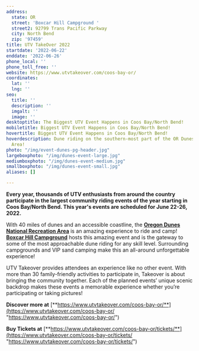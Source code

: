 ```yaml
---
address:
  state: OR
  street: 'Boxcar Hill Campground '
  street2: 92799 Trans Pacific Parkway
  city: North Bend
  zip: '97459'
title: UTV TakeOver 2022
startdate: '2022-06-22'
enddate: '2022-06-26'
phone_local: ''
phone_toll_free: ''
website: https://www.utvtakeover.com/coos-bay-or/
coordinates:
  lat: ''
  lng: ''
seo:
  title: ''
  description: ''
  imgalt: ''
  image: ''
desktoptitle: The Biggest UTV Event Happens in Coos Bay/North Bend!
mobiletitle: Biggest UTV Event Happens in Coos Bay/North Bend!
hovertitle: Biggest UTV Event Happens in Coos Bay/North Bend!
hoverdescription: Dune riding on the southern-most part of the OR Dunes Recreation
  Area!
photo: "/img/event-dunes-pg-header.jpg"
largeboxphoto: "/img/dunes-event-large.jpg"
mediumboxphoto: "/img/dunes-event-medium.jpg"
smallboxphoto: "/img/dunes-event-small.jpg"
aliases: []

---
```

**Every year, thousands of UTV enthusiasts from around the country participate in the largest community riding events of the year starting in Coos Bay/North Bend. This year's events are scheduled for June 22-26, 2022.** 

With 40 miles of dunes and an accessible coastline, the [**Oregon Dunes National Recreation Area**](/untamed-dunes/) is an amazing experience to ride and camp! [**Boxcar Hill Campground**](https://boxcarhilloregon.com/) hosts this amazing event and is the gateway to some of the most approachable dune riding for any skill level. Surrounding campgrounds and VIP sand camping make this an all-around unforgettable experience!

UTV Takeover provides attendees an experience like no other event. With more than 30 family-friendly activities to participate in, Takeover is about bringing the community together. Each of the planned events’ unique scenic backdrop makes these events a memorable experience whether you’re participating or taking pictures!

**Discover more at** [**https://www.utvtakeover.com/coos-bay-or/**](https://www.utvtakeover.com/coos-bay-or/ "https://www.utvtakeover.com/coos-bay-or/")

**Buy Tickets at** [**https://www.utvtakeover.com/coos-bay-or/tickets/**](https://www.utvtakeover.com/coos-bay-or/tickets/ "https://www.utvtakeover.com/coos-bay-or/tickets/")